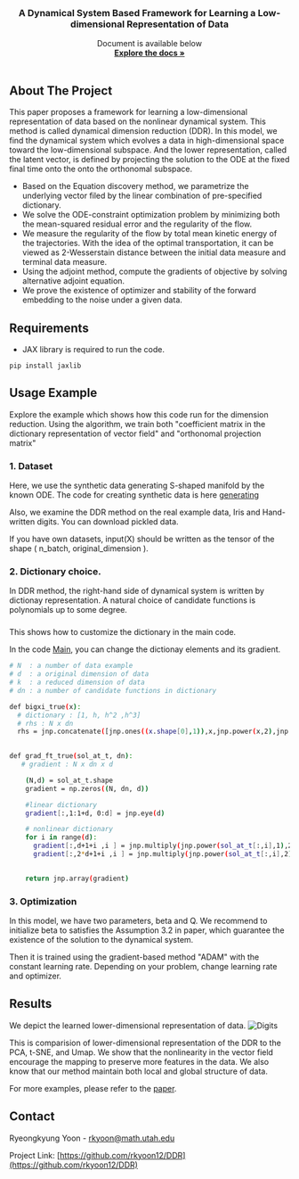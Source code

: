 
<!-- PROJECT LOGO -->
<br />
<p align="center">
 
   

  <h3 align="center">A Dynamical System Based Framework for Learning a Low-dimensional Representation of Data</h3>

  <p align="center">
    Document is available below
    <br />
    <a href="xxx.pdf"><strong>Explore the docs »</strong></a>
    <br />
    <br />
    
  </p>
</p>




<!-- ABOUT THE PROJECT -->
## About The Project

This paper proposes a framework for learning a low-dimensional representation of data based on the nonlinear dynamical system. This method is called dynamical dimension reduction (DDR). In this model, we find the dynamical system which evolves a data in high-dimensional space toward the low-dimensional subspace. And the lower representation, called the latent vector, is defined by projecting the solution to the ODE at the fixed final time onto the onto the orthonomal subspace. 



* Based on the Equation discovery method, we parametrize the underlying vector filed by the linear combination of pre-specified dictionary.
* We solve the ODE-constraint optimization problem by minimizing both the mean-squared residual error and the regularity of the flow.
* We measure the regularity of the flow by total mean kinetic energy of the trajectories. With the idea of the optimal transportation, it can be viewed as 2-Wesserstain distance between the initial data measure and terminal data measure.
* Using the adjoint method, compute the gradients of objective by solving alternative adjoint equation. 
* We prove the existence of optimizer and stability of the forward embedding to the noise under a given data.



## Requirements
* JAX library is required to run the code. 

 ```
 pip install jaxlib
 ```
 
<!-- Usage Example -->
## Usage Example
Explore the example which shows how this code run for the dimension reduction. Using the algorithm, we train both "coefficient matrix in the dictionary representation of vector field" and "orthonomal projection matrix" 

### 1. Dataset

Here, we use the synthetic data generating S-shaped manifold by the known ODE. The code for creating synthetic data is here [generating](https://github.com/rkyoon12/NAED/blob/master/GenerateData/osc.pickle)

Also, we examine the DDR method on the real example data, Iris and Hand-written digits. You can download pickled data. 

If you have own datasets, input(X) should be written as the tensor of the shape ( n_batch, original_dimension ). 

### 2. Dictionary choice. 

In DDR method, the right-hand side of dynamical system is written by dictionay representation. A natural choice of candidate functions is polynomials up to some degree.  
### 

This shows how to customize the dictionary in the main code. 

In the code [Main](https://github.com/rkyoon12/DDR/blob/main/Main.py), you can change the dictionay elements and its gradient. 

  ```sh
  # N  : a number of data example
  # d  : a original dimension of data
  # k  : a reduced dimension of data
  # dn : a number of candidate functions in dictionary
  
  def bigxi_true(x):
    # dictionary : [1, h, h^2 ,h^3]
    # rhs : N x dn
    rhs = jnp.concatenate([jnp.ones((x.shape[0],1)),x,jnp.power(x,2),jnp.power(x,3)],1)
    
  
  def grad_ft_true(sol_at_t, dn):
     # gradient : N x dn x d

      (N,d) = sol_at_t.shape
      gradient = np.zeros((N, dn, d))

      #linear dictionary
      gradient[:,1:1+d, 0:d] = jnp.eye(d)

      # nonlinear dictionary
      for i in range(d):
        gradient[:,d+1+i ,i ] = jnp.multiply(jnp.power(sol_at_t[:,i],1),2)
        gradient[:,2*d+1+i ,i ] = jnp.multiply(jnp.power(sol_at_t[:,i],2),3)
     

      return jnp.array(gradient)


  ```


### 3. Optimization

In this model, we have two parameters, beta and Q. We recommend to initialize beta to satisfies the Assumption 3.2 in paper, which guarantee the existence of the solution to the dynamical system.


Then it is trained using the gradient-based method "ADAM" with the constant learning rate. Depending on your problem, change learning rate and optimizer. 




<!-- Results -->
## Results  

We depict the learned lower-dimensional representation of data. 
![Digits](https://user-images.githubusercontent.com/35155480/125504060-f261f77a-819f-4dd4-807a-764580da004e.png)

This is comparision of lower-dimensional representation of the DDR to the PCA, t-SNE, and Umap. We show that the nonlinearity in the vector field encourage the mapping to preserve more features in the data. We also know that our method maintain both local and global structure of data. 


For more examples, please refer to the [paper](https://xxx.pdf).





<!-- CONTACT -->
## Contact
Ryeongkyung Yoon - rkyoon@math.utah.edu

Project Link: [https://github.com/rkyoon12/DDR](https://github.com/rkyoon12/DDR)


<!--stackedit_data:
eyJoaXN0b3J5IjpbNzUwNDgyOTMwLC0yMDYxNDMyNzgsLTEzMT
I5MTU0MzAsLTEzMTI5MTU0MzAsLTk4MTkwMTEzN119
-->
